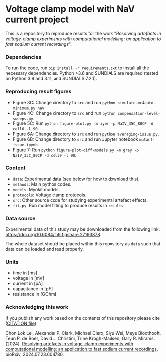 # Voltage clamp model with NaV current project

This is a repository to reproduce results for the work "_Resolving artefacts in voltage-clamp experiments with computational modelling: an application to fast sodium current recordings_".

### Dependencies
To run the code, run `pip install -r requirements.txt` to install all the necessary dependencies. Python >3.6 and SUNDIALS are required (tested on Python 3.9 and 3.11, and SUNDIALS 7.2.1).

### Reproducing result figures
- Figure 3C: Change directory to `src` and run `python simulate-mc4auto-minimum.py nav`.
- Figure 4C: Change directory to `src` and run `python compensation-level-sweeps.py`.
- Figure 5C: Run `python figure-plot.py -m iyer -p NaIV_35C_80CP -d cell6 -l 90`.
- Figure 6A: Change directory to `src` and run `python averaging-issue.py`.
- Figure 6B: Change directory to `src` and run Jupyter notebook `mutant-issue.ipynb`.
- Figure 7: Run `python figure-plot-diff-models.py -m gray -p NaIV_35C_80CP -d cell9 -l 90`.

### Content

- `data`: Experimental data (see below for how to download this).
- `methods`: Main python codes.
- `models`: Myokit models.
- `protocols`: Voltage clamp protocols.
- `src`: Other source code for studying experimental artefact effects.
- `fit.py`: Run model fitting to produce results in `results`.

### Data source
Experimental data of this study may be downloaded from the following link: <https://doi.org/10.6084/m9.figshare.27193878>.

The whole dataset should be placed within this repository as `data` such that data can be loaded and read properly.

### Units
- time in [ms]
- voltage in [mV]
- current in [pA]
- capacitance in [pF]
- resistance in [GOhm]


### Acknowledging this work
If you publish any work based on the contents of this repository please cite ([CITATION file](CITATION)):

Chon Lok Lei, Alexander P. Clark, Michael Clerx, Siyu Wei, Meye Bloothooft, Teun P. de Boer, David J. Christini, Trine Krogh-Madsen, Gary R. Mirams.
(2024).
[Resolving artefacts in voltage-clamp experiments with computational modelling: an application to fast sodium current recordings](https://doi.org/10.1101/2024.07.23.604780).
bioRxiv, 2024.07.23.604780.
